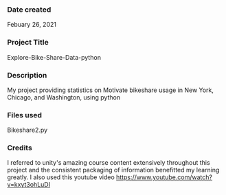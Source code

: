 ### Date created
Febuary 26, 2021

### Project Title
Explore-Bike-Share-Data-python

### Description
My project providing statistics on Motivate bikeshare usage in New York, Chicago, and Washington, using python

### Files used
Bikeshare2.py

### Credits
I referred to unity's amazing course content extensively throughout this project and the consistent
packaging of information benefitted my learning greatly.
I also used this youtube video
https://www.youtube.com/watch?v=kxyt3ohLuDI

